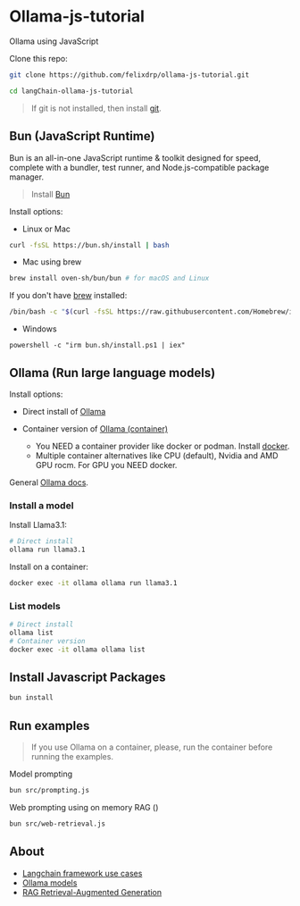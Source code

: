 # Ollama-js-tutorial
Ollama using JavaScript

Clone this repo:
```bash
git clone https://github.com/felixdrp/ollama-js-tutorial.git

cd langChain-ollama-js-tutorial
```

> If git is not installed, then install [git](https://git-scm.com/book/en/v2/Getting-Started-Installing-Git).

## Bun (JavaScript Runtime)
Bun is an all-in-one JavaScript runtime & toolkit designed for speed, complete with a bundler, test runner, and Node.js-compatible package manager.

> Install [Bun](https://bun.sh/)

Install options:

+ Linux or Mac
```bash
curl -fsSL https://bun.sh/install | bash
```
+ Mac using brew
```bash
brew install oven-sh/bun/bun # for macOS and Linux
```
If you don't have [brew](https://brew.sh/) installed:
```bash
/bin/bash -c "$(curl -fsSL https://raw.githubusercontent.com/Homebrew/install/HEAD/install.sh)"
```

+ Windows
```
powershell -c "irm bun.sh/install.ps1 | iex"
```

## Ollama (Run large language models)

Install options:

+ Direct install of [Ollama](https://ollama.com/download)

+ Container version of [Ollama (container)](https://hub.docker.com/r/ollama/ollama)
    - You NEED a container provider like docker or podman. Install [docker](https://docs.docker.com/engine/install/).
    - Multiple container alternatives like CPU (default), Nvidia and AMD GPU rocm. For GPU you NEED docker.

General [Ollama docs](https://github.com/ollama/ollama/tree/main/docs).

### Install a model

Install Llama3.1:

```bash
# Direct install 
ollama run llama3.1
```

Install on a container:
```bash
docker exec -it ollama ollama run llama3.1
```

### List models

```bash
# Direct install 
ollama list
# Container version
docker exec -it ollama ollama list
```

## Install Javascript Packages

```bash
bun install
```

## Run examples

> If you use Ollama on a container, please, run the container before running the examples.

Model prompting

```bash
bun src/prompting.js
```

Web prompting using on memory RAG ()

```bash
bun src/web-retrieval.js
```

## About

+ [Langchain framework use cases](https://js.langchain.com/docs/use_cases)
+ [Ollama models](https://ollama.com/library)
+ [RAG Retrieval-Augmented Generation](RAG.md) 
